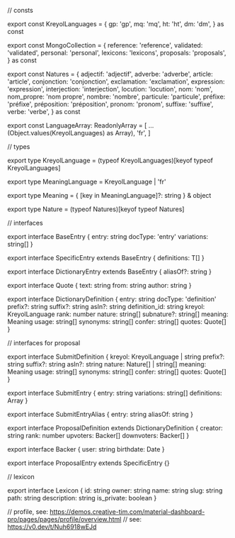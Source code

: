 // consts

export const KreyolLanguages = {
  gp: 'gp',
  mq: 'mq',
  ht: 'ht',
  dm: 'dm',
} as const

export const MongoCollection = {
  reference: 'reference',
  validated: 'validated',
  personal: 'personal',
  lexicons: 'lexicons',
  proposals: 'proposals',
} as const

export const Natures = {
  adjectif: 'adjectif',
  adverbe: 'adverbe',
  article: 'article',
  conjonction: 'conjonction',
  exclamation: 'exclamation',
  expression: 'expression',
  interjection: 'interjection',
  locution: 'locution',
  nom: 'nom',
  nom_propre: 'nom propre',
  nombre: 'nombre',
  particule: 'particule',
  préfixe: 'préfixe',
  préposition: 'préposition',
  pronom: 'pronom',
  suffixe: 'suffixe',
  verbe: 'verbe',
} as const

export const LanguageArray: ReadonlyArray<MeaningLanguage> = [
  ...(Object.values(KreyolLanguages) as Array<KreyolLanguage>),
  'fr',
]

// types

export type KreyolLanguage = (typeof KreyolLanguages)[keyof typeof KreyolLanguages]

export type MeaningLanguage = KreyolLanguage | 'fr'

export type Meaning = {
  [key in MeaningLanguage]?: string
} & object

export type Nature = (typeof Natures)[keyof typeof Natures]

// interfaces

export interface BaseEntry {
  entry: string
  docType: 'entry'
  variations: string[]
}

export interface SpecificEntry<T extends DictionaryDefinition> extends BaseEntry {
  definitions: T[]
}

export interface DictionaryEntry extends BaseEntry {
  aliasOf?: string
}

export interface Quote {
  text: string
  from: string
  author: string
}

export interface DictionaryDefinition {
  entry: string
  docType: 'definition'
  prefix?: string
  suffix?: string
  asIn?: string
  definition_id: string
  kreyol: KreyolLanguage
  rank: number
  nature: string[]
  subnature?: string[]
  meaning: Meaning
  usage: string[]
  synonyms: string[]
  confer: string[]
  quotes: Quote[]
}

// interfaces for proposal

export interface SubmitDefinition {
  kreyol: KreyolLanguage | string
  prefix?: string
  suffix?: string
  asIn?: string
  nature: Nature[] | string[]
  meaning: Meaning
  usage: string[]
  synonyms: string[]
  confer: string[]
  quotes: Quote[]
}

export interface SubmitEntry {
  entry: string
  variations: string[]
  definitions: Array<SubmitDefinition>
}

export interface SubmitEntryAlias {
  entry: string
  aliasOf: string
}

export interface ProposalDefinition extends DictionaryDefinition {
  creator: string
  rank: number
  upvoters: Backer[]
  downvoters: Backer[]
}

export interface Backer {
  user: string
  birthdate: Date
}

export interface ProposalEntry extends SpecificEntry<ProposalDefinition> {}

// lexicon

export interface Lexicon {
  id: string
  owner: string
  name: string
  slug: string
  path: string
  description: string
  is_private: boolean
}

// profile, see: https://demos.creative-tim.com/material-dashboard-pro/pages/pages/profile/overview.html
// see: https://v0.dev/t/Nuh6918wEJd
